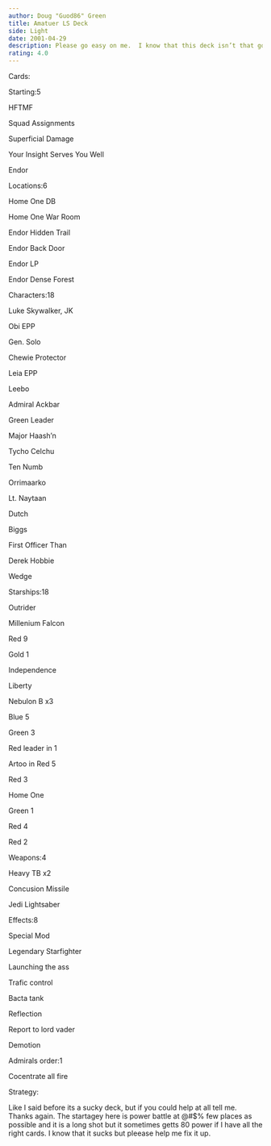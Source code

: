 ```yaml
---
author: Doug "Guod86" Green
title: Amatuer LS Deck
side: Light
date: 2001-04-29
description: Please go easy on me.  I know that this deck isn’t that good but could you please give me some suggestions.  Thanks.
rating: 4.0
---
```

Cards: 

Starting:5
HFTMF
Squad Assignments
Superficial Damage
Your Insight Serves You Well
Endor

Locations:6
Home One DB
Home One War Room
Endor Hidden Trail
Endor Back Door
Endor LP
Endor Dense Forest

Characters:18
Luke Skywalker, JK
Obi EPP
Gen. Solo
Chewie Protector
Leia EPP
Leebo
Admiral Ackbar
Green Leader
Major Haash’n
Tycho Celchu
Ten Numb
Orrimaarko
Lt. Naytaan
Dutch
Biggs
First Officer Than
Derek Hobbie
Wedge

Starships:18
Outrider
Millenium Falcon
Red 9
Gold 1
Independence
Liberty
Nebulon B x3
Blue 5
Green 3
Red leader in 1
Artoo in Red 5
Red 3
Home One
Green 1
Red 4
Red 2

Weapons:4
Heavy TB x2
Concusion Missile
Jedi Lightsaber

Effects:8
Special Mod
Legendary Starfighter
Launching the ass
Trafic control
Bacta tank
Reflection
Report to lord vader
Demotion

Admirals order:1
Cocentrate all fire 

Strategy: 

Like I said before its a sucky deck, but if you could help at all tell me.  Thanks again. The startagey here is power battle at @#$% few places as possible and it is a long shot but it sometimes getts 80 power if I have all the right cards. I know that it sucks but pleease help me fix it up. 